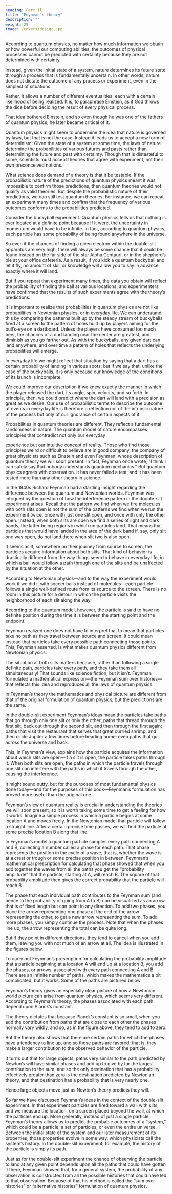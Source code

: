 ```yaml
---
heading: Part 1l
title: "Feynman’s theory"
description: ""
weight: 25
image: /covers/design.jpg
---
```



According to quantum physics, no matter how much information we obtain or how powerful our
computing abilities, the outcomes of physical processes cannot be predicted with certainty because
they are not determined with certainty. 

Instead, given the initial state of a system, nature
determines its future state through a process that is fundamentally uncertain. In other words, nature does not dictate the outcome of any process or experiment, even in the simplest of situations.

Rather, it allows a number of different eventualities, each with a certain likelihood of being
realized. It is, to paraphrase Einstein, as if God throws the dice before deciding the result of every physical process. 

That idea bothered Einstein, and so even though he was one of the fathers of
quantum physics, he later became critical of it.

Quantum physics might seem to undermine the idea that nature is governed by laws, but that is not
the case. Instead it leads us to accept a new form of determinism: Given the state of a system at
some time, the laws of nature determine the probabilities of various futures and pasts rather than
determining the future and past with certainty. Though that is distasteful to some, scientists must
accept theories that agree with experiment, not their own preconceived notions.

What science does demand of a theory is that it be testable. If the probabilistic nature of the
predictions of quantum physics meant it was impossible to confirm those predictions, then quantum theories would not qualify as valid theories. But despite the probabilistic nature of their
predictions, we can still test quantum theories. For instance, we can repeat an experiment many
times and confirm that the frequency of various outcomes conforms to the probabilities predicted.


Consider the buckyball experiment. Quantum physics tells us that nothing is ever located at a
definite point because if it were, the uncertainty in momentum would have to be infinite. In fact,
according to quantum physics, each particle has some probability of being found anywhere in the
universe. 

So even if the chances of finding a given electron within the double-slit apparatus are
very high, there will always be some chance that it could be found instead on the far side of the
star Alpha Centauri, or in the shepherd’s pie at your office cafeteria. As a result, if you kick a
quantum buckyball and let it fly, no amount of skill or knowledge will allow you to say in advance
exactly where it will land. 

But if you repeat that experiment many times, the data you obtain will
reflect the probability of finding the ball at various locations, and experimenters have confirmed
that the results of such experiments agree with the theory’s predictions.

It is important to realize that probabilities in quantum physics are not like probabilities in
Newtonian physics, or in everyday life. We can understand this by comparing the patterns built up
by the steady stream of buckyballs fired at a screen to the pattern of holes built up by players
aiming for the bull’s-eye on a dartboard. Unless the players have consumed too much beer, the
chances of a dart landing near the center are greatest, and diminish as you go farther out. As with
the buckyballs, any given dart can land anywhere, and over time a pattern of holes that reflects the
underlying probabilities will emerge. 

In everyday life we might reflect that situation by saying that a dart has a certain probability of landing in various spots; but if we say that, unlike the case of the buckyballs, it is only because our knowledge of the conditions of its launch is incomplete. 

We could improve our description if we knew exactly the manner in which the player released the dart, its angle, spin, velocity, and so forth. In principle, then, we could predict where the dart will land with a precision as great as we desire. Our use of probabilistic terms to describe the outcome of events in everyday life is therefore a reflection not of the intrinsic nature of the process but only of our ignorance of certain aspects of it.

Probabilities in quantum theories are different. They reflect a fundamental randomness in nature.
The quantum model of nature encompasses principles that contradict not only our everyday

experience but our intuitive concept of reality. Those who find those principles weird or difficult
to believe are in good company, the company of great physicists such as Einstein and even
Feynman, whose description of quantum theory we will soon present. In fact, Feynman once
wrote, “I think I can safely say that nobody understands quantum mechanics.” But quantum
physics agrees with observation. It has never failed a test, and it has been tested more than any
other theory in science.

In the 1940s Richard Feynman had a startling insight regarding the difference between the
quantum and Newtonian worlds. Feynman was intrigued by the question of how the interference
pattern in the double-slit experiment arises. Recall that the pattern we find when we fire molecules
with both slits open is not the sum of the patterns we find when we run the experiment twice, once
with just one slit open, and once with only the other open. Instead, when both slits are open we
find a series of light and dark bands, the latter being regions in which no particles land. That
means that particles that would have landed in the area of the dark band if, say, only slit one was
open, do not land there when slit two is also open. 

It seems as if, somewhere on their journey from source to screen, the particles acquire information about both slits. That kind of behavior is drastically different from the way things seem to behave in everyday life, in which a ball would follow a path through one of the slits and be unaffected by the situation at the other. 

According to Newtonian physics—and to the way the experiment would work if we did it with
soccer balls instead of molecules—each particle follows a single well-defined route from its source
to the screen. There is no room in this picture for a detour in which the particle visits the
neighborhood of each slit along the way.

According to the quantum model, however, the particle is said to have no definite position during the time it is between the starting point and the endpoint.

Feynman realized one does not have to interpret that to mean that particles take no path as they
travel between source and screen. It could mean instead that particles take every possible path
connecting those points. This, Feynman asserted, is what makes quantum physics different from
Newtonian physics. 

The situation at both slits matters because, rather than following a single
definite path, particles take every path, and they take them all simultaneously! That sounds like
science fiction, but it isn’t. Feynman formulated a mathematical expression—the Feynman sum
over histories—that reflects this idea and reproduces all the laws of quantum physics. 

In Feynman’s theory the mathematics and physical picture are different from that of the original
formulation of quantum physics, but the predictions are the same.

In the double-slit experiment Feynman’s ideas mean the particles take paths that go through only
one slit or only the other; paths that thread through the first slit, back out through the second slit, and then through the first again; paths that visit the restaurant that serves that great curried shrimp, and then circle Jupiter a few times before heading home; even paths that go across the universe and back. 

This, in Feynman’s view, explains how the particle acquires the information about which slits are open—if a slit is open, the particle takes paths through it. When both slits are open, the paths in which the particle travels through one slit can interfere with the paths in which it travels through the other, causing the interference. 

It might sound nutty, but for the purposes of most fundamental physics done today—and for the purposes of this book—Feynman’s formulation has proved more useful than the original one.

Feynman’s view of quantum reality is crucial in understanding the theories we will soon present, so it is worth taking some time to get a feeling for how it works. Imagine a simple process in which a particle begins at some location A and moves freely. In the Newtonian model that particle will follow a straight line. After a certain precise time passes, we will find the particle at some
precise location B along that line. 

In Feynman’s model a quantum particle samples every path
connecting A and B, collecting a number called a phase for each path. That phase represents the
position in the cycle of a wave, that is, whether the wave is at a crest or trough or some precise
position in between. Feynman’s mathematical prescription for calculating that phase showed that
when you add together the waves from all the paths you get the “probability amplitude” that the
particle, starting at A, will reach B. The square of that probability amplitude then gives the correct probability that the particle will reach B.

The phase that each individual path contributes to the Feynman sum (and hence to the probability
of going from A to B) can be visualized as an arrow that is of fixed length but can point in any
direction. To add two phases, you place the arrow representing one phase at the end of the arrow
representing the other, to get a new arrow representing the sum. To add more phases, you simply
continue the process. Note that when the phases line up, the arrow representing the total can be
quite long. 

But if they point in different directions, they tend to cancel when you add them, leaving you with not much of an arrow at all. The idea is illustrated in the figures below.

To carry out Feynman’s prescription for calculating the probability amplitude that a particle beginning at a location A will end up at a location B, you add the phases, or arrows, associated with every path connecting A and B. There are an infinite number of paths, which makes the mathematics a bit complicated, but it works. Some of the paths are pictured below.


Feynman’s theory gives an especially clear picture of how a Newtonian world picture can arise from quantum physics, which seems very different. According to Feynman’s theory, the phases associated with each path depend upon Planck’s constant. 

The theory dictates that because Planck’s constant is so small, when you add the contribution from paths that are close to each other the phases normally vary wildly, and so, as in the figure above, they tend to add to zero. 

But the theory also shows that there are certain paths for which the phases have a tendency to line up, and so those paths are favored; that is, they make a larger contribution to the observed behavior of the particle.

It turns out that for large objects, paths very similar to the path predicted by Newton’s will have similar phases and add up to give by far the largest contribution to the sum, and so the only destination that has a probability effectively greater than zero is the destination predicted by
Newtonian theory, and that destination has a probability that is very nearly one. 

Hence large objects move just as Newton’s theory predicts they will.

So far we have discussed Feynman’s ideas in the context of the double-slit experiment. In that
experiment particles are fired toward a wall with slits, and we measure the location, on a screen
placed beyond the wall, at which the particles end up. More generally, instead of just a single
particle Feynman’s theory allows us to predict the probable outcomes of a “system,” which could
be a particle, a set of particles, or even the entire universe. Between the initial state of the system and our later measurement of its properties, those properties evolve in some way, which physicists call the system’s history. In the double-slit experiment, for example, the history of the particle is simply its path.

Just as for the double-slit experiment the chance of observing the particle to land at any given point depends upon all the paths that could have gotten it there, Feynman showed that, for a general system, the probability of any observation is constructed from all the possible histories that could have led to that observation. Because of that his method is called the “sum over
histories” or “alternative histories” formulation of quantum physics.

